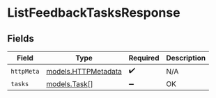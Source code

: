 # ListFeedbackTasksResponse


## Fields

| Field                                            | Type                                             | Required                                         | Description                                      |
| ------------------------------------------------ | ------------------------------------------------ | ------------------------------------------------ | ------------------------------------------------ |
| `httpMeta`                                       | [models.HTTPMetadata](../models/httpmetadata.md) | :heavy_check_mark:                               | N/A                                              |
| `tasks`                                          | [models.Task](../models/task.md)[]               | :heavy_minus_sign:                               | OK                                               |